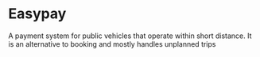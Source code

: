 # Easypay
A payment system for public vehicles that operate within short distance. It is an alternative to booking and mostly handles unplanned trips

